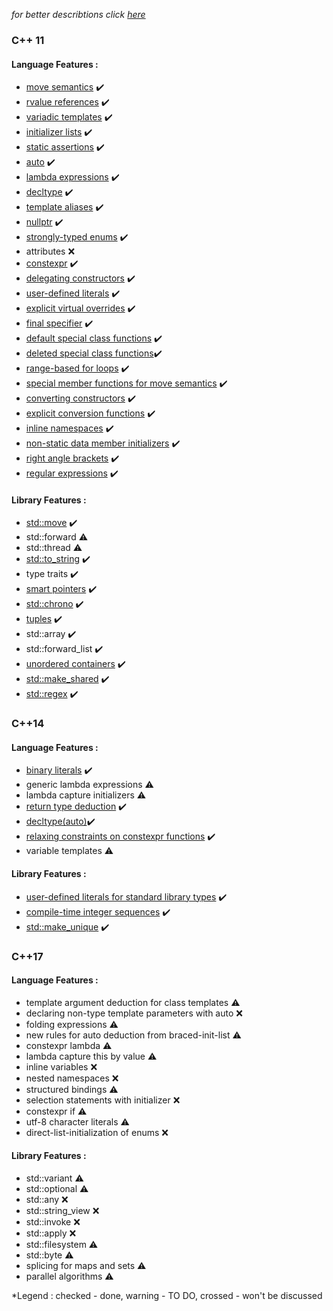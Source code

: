 *for better describtions click [here](https://github.com/AnthonyCalandra/modern-cpp-features)*

### C++ 11

#### Language Features :

* [move semantics](https://github.com/IvanFilipov/modern_c_plus_plus/tree/master/C%2B%2B11/move_basics)     :heavy_check_mark:
* [rvalue references](https://github.com/IvanFilipov/modern_c_plus_plus/tree/master/C%2B%2B11/move_basics)  :heavy_check_mark:
* [variadic templates](https://github.com/IvanFilipov/modern_c_plus_plus/blob/master/C%2B%2B11/variadic_templates.cpp) :heavy_check_mark:
* [initializer lists](https://github.com/IvanFilipov/modern_c_plus_plus/tree/master/C%2B%2B11/initialization)  :heavy_check_mark:
* [static assertions](https://github.com/IvanFilipov/modern_c_plus_plus/blob/master/C%2B%2B11/constexpr.cpp)  :heavy_check_mark:
* [auto](https://github.com/IvanFilipov/modern_c_plus_plus/blob/master/C%2B%2B11/auto_decltype.cpp) :heavy_check_mark:
* [lambda expressions](https://github.com/IvanFilipov/modern_c_plus_plus/blob/master/C%2B%2B11/lambdas.cpp) :heavy_check_mark:
* [decltype](https://github.com/IvanFilipov/modern_c_plus_plus/blob/master/C%2B%2B11/auto_decltype.cpp) :heavy_check_mark:
* [template aliases](https://github.com/IvanFilipov/modern_c_plus_plus/blob/master/C%2B%2B11/associative_containers.cpp) :heavy_check_mark:
* [nullptr](https://github.com/IvanFilipov/modern_c_plus_plus/blob/master/C%2B%2B11/smart_ptr/custom_smart_ptr/smart_ptr.hpp) :heavy_check_mark:
* [strongly-typed enums](https://github.com/IvanFilipov/modern_c_plus_plus/blob/master/C%2B%2B11/enum_classes.cpp) :heavy_check_mark:
* attributes :x:
* [constexpr](https://github.com/IvanFilipov/modern_c_plus_plus/blob/master/C%2B%2B11/constexpr.cpp) :heavy_check_mark:
* [delegating constructors](https://github.com/IvanFilipov/modern_c_plus_plus/tree/master/C%2B%2B11/initialization) :heavy_check_mark:
* [user-defined literals](https://github.com/IvanFilipov/modern_c_plus_plus/blob/master/C%2B%2B11/user_literals.cpp) :heavy_check_mark:
* [explicit virtual overrides](https://github.com/IvanFilipov/modern_c_plus_plus/blob/master/C%2B%2B11/oop_syntactic_sugars.cpp) :heavy_check_mark:
* [final specifier](https://github.com/IvanFilipov/modern_c_plus_plus/blob/master/C%2B%2B11/oop_syntactic_sugars.cpp) :heavy_check_mark:
* [default special class functions](https://github.com/IvanFilipov/modern_c_plus_plus/blob/master/C%2B%2B11/oop_syntactic_sugars.cpp) :heavy_check_mark:
* [deleted special class functions](https://github.com/IvanFilipov/modern_c_plus_plus/blob/master/C%2B%2B11/oop_syntactic_sugars.cpp):heavy_check_mark:
* [range-based for loops](https://github.com/IvanFilipov/modern_c_plus_plus/blob/master/C%2B%2B11/associative_containers.cpp) :heavy_check_mark:
* [special member functions for move semantics](https://github.com/IvanFilipov/modern_c_plus_plus/tree/master/C%2B%2B11/initialization) :heavy_check_mark:
* [converting constructors](https://github.com/IvanFilipov/modern_c_plus_plus/tree/master/C%2B%2B11/initialization) :heavy_check_mark:
* [explicit conversion functions](https://github.com/IvanFilipov/modern_c_plus_plus/blob/master/C%2B%2B11/oop_syntactic_sugars.cpp) :heavy_check_mark:
* [inline namespaces](https://github.com/IvanFilipov/modern_c_plus_plus/blob/master/C%2B%2B11/oop_syntactic_sugars.cpp) :heavy_check_mark:
* [non-static data member initializers](https://github.com/IvanFilipov/modern_c_plus_plus/blob/master/C%2B%2B11/oop_syntactic_sugars.cpp) :heavy_check_mark:
* [right angle brackets](https://github.com/IvanFilipov/modern_c_plus_plus/blob/master/C%2B%2B11/associative_containers.cpp) :heavy_check_mark:
* [regular expressions](https://github.com/IvanFilipov/modern_c_plus_plus/blob/master/C%2B%2B11/regex_iterate_matches.cpp) :heavy_check_mark:


#### Library Features :

* [std::move](https://github.com/IvanFilipov/modern_c_plus_plus/tree/master/C%2B%2B11/move_basics) :heavy_check_mark:
* std::forward :warning:
* std::thread :warning:
* [std::to_string](https://github.com/IvanFilipov/modern_c_plus_plus/blob/master/C%2B%2Bbasics/string_streams.cpp) :heavy_check_mark:
* type traits :heavy_check_mark:
* [smart pointers](https://github.com/IvanFilipov/modern_c_plus_plus/blob/master/C%2B%2B11/smart_ptr/smart_ptr_usage.cpp) :heavy_check_mark:
* [std::chrono](https://github.com/IvanFilipov/modern_c_plus_plus/blob/master/C%2B%2B11/chrono.hpp) :heavy_check_mark:
* [tuples](https://github.com/IvanFilipov/modern_c_plus_plus/blob/master/C%2B%2B11/n_tuple.cpp) :heavy_check_mark:
* std::array :heavy_check_mark:
* std::forward_list :heavy_check_mark:
* [unordered containers](https://github.com/IvanFilipov/modern_c_plus_plus/blob/master/C%2B%2B11/associative_containers.cpp) :heavy_check_mark:
* [std::make_shared](https://github.com/IvanFilipov/modern_c_plus_plus/blob/master/C%2B%2B11/smart_ptr/smart_ptr_usage.cpp) :heavy_check_mark:
* [std::regex](https://github.com/IvanFilipov/modern_c_plus_plus/blob/master/C%2B%2B11/regex_grep.cpp) :heavy_check_mark:

### C++14

#### Language Features :

* [binary literals](https://github.com/IvanFilipov/modern_c_plus_plus/blob/master/C%2B%2B14/sequences_binary_literal.cpp) :heavy_check_mark:
* generic lambda expressions :warning:
* lambda capture initializers :warning:
* [return type deduction](https://github.com/IvanFilipov/modern_c_plus_plus/blob/master/C%2B%2B11/auto_decltype.cpp) :heavy_check_mark:
* [decltype(auto)](https://github.com/IvanFilipov/modern_c_plus_plus/blob/master/C%2B%2B11/auto_decltype.cpp):heavy_check_mark:
* [relaxing constraints on constexpr functions](https://github.com/IvanFilipov/modern_c_plus_plus/blob/master/C%2B%2B14/constexpr.cpp) :heavy_check_mark:
* variable templates :warning:


#### Library Features :

* [user-defined literals for standard library types](https://github.com/IvanFilipov/modern_c_plus_plus/blob/master/C%2B%2B11/chrono.hpp) :heavy_check_mark:
* [compile-time integer sequences](https://github.com/IvanFilipov/modern_c_plus_plus/blob/master/C%2B%2B14/sequences_binary_literal.cpp) :heavy_check_mark:
* [std::make_unique](https://github.com/IvanFilipov/modern_c_plus_plus/blob/master/C%2B%2B11/smart_ptr/smart_ptr_usage.cpp) :heavy_check_mark:

### C++17

#### Language Features :

* template argument deduction for class templates :warning:
* declaring non-type template parameters with auto :x:
* folding expressions :warning:
* new rules for auto deduction from braced-init-list :warning:
* constexpr lambda :warning:
* lambda capture this by value :warning:
* inline variables :x:
* nested namespaces :x:
* structured bindings :warning:
* selection statements with initializer :x:
* constexpr if :warning:
* utf-8 character literals :warning:
* direct-list-initialization of enums :x:

#### Library Features :

* std::variant :warning:
* std::optional :warning:
* std::any  :x:
* std::string_view  :x:
* std::invoke  :x:
* std::apply  :x:
* std::filesystem :warning:
* std::byte :warning:
* splicing for maps and sets :warning:
* parallel algorithms :warning:


*Legend : checked - done, warning - TO DO, crossed - won't be discussed 
